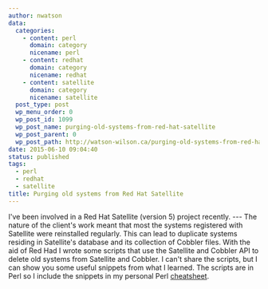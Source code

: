 ```yaml
---
author: nwatson
data:
  categories:
    - content: perl
      domain: category
      nicename: perl
    - content: redhat
      domain: category
      nicename: redhat
    - content: satellite
      domain: category
      nicename: satellite
  post_type: post
  wp_menu_order: 0
  wp_post_id: 1099
  wp_post_name: purging-old-systems-from-red-hat-satellite
  wp_post_parent: 0
  wp_post_path: http://watson-wilson.ca/purging-old-systems-from-red-hat-satellite/
date: 2015-06-10 09:04:40
status: published
tags:
  - perl
  - redhat
  - satellite
title: Purging old systems from Red Hat Satellite
---
```



I've been involved in a Red Hat Satellite (version 5) project recently.
--- The nature of the client's work meant that most the systems
registered with Satellite were reinstalled regularly. This can lead to
duplicate systems residing in Satellite's database and its collection
of Cobbler files. With the aid of Red Had I wrote some scripts that use
the Satellite and Cobbler API to delete old systems from Satellite and
Cobbler. I can't share the scripts, but I can show you some useful
snippets from what I learned. The scripts are in Perl so I include the
snippets in my personal Perl [cheatsheet](https://github.com/neilhwatson/nustuff/blob/master/perl/cheatsheet.pod).

